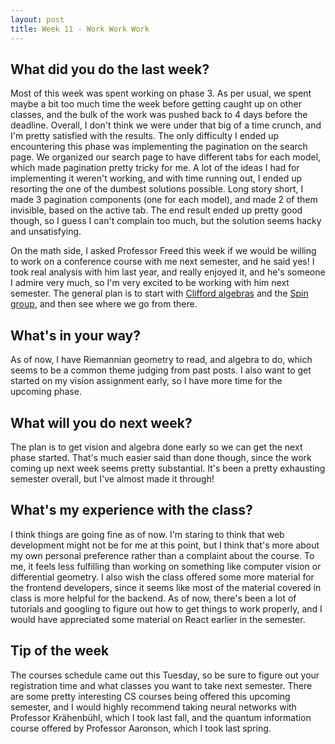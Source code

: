 ```yaml
---
layout: post
title: Week 11 - Work Work Work
---
```


## What did you do the last week?

Most of this week was spent working on phase 3. As per usual, we spent maybe a
bit too much time the week before getting caught up on other classes, and
the bulk of the work was pushed back to 4 days before the deadline. Overall,
I don't think we were under that big of a time crunch, and I'm pretty satisfied
with the results. The only difficulty I ended up encountering this phase was
implementing the pagination on the search page. We organized our search page
to have different tabs for each model, which made pagination pretty tricky for me.
A lot of the ideas I had for implementing it weren't working, and with time running
out, I ended up resorting the one of the dumbest solutions possible. Long story short,
I made 3 pagination components (one for each model), and made 2 of them invisible,
based on the active tab. The end result ended up pretty good though, so I guess
I can't complain too much, but the solution seems hacky and unsatisfying.

On the math side, I asked Professor Freed this week if we would be willing
to work on a conference course with me next semester, and he said yes! I took
real analysis with him last year, and really enjoyed it, and he's someone I
admire very much, so I'm very excited to be working with him next semester.
The general plan is to start with [Clifford algebras](https://en.wikipedia.org/wiki/Clifford_algebra)
and the [Spin group](https://en.wikipedia.org/wiki/Spin_group), and then see
where we go from there.

## What's in your way?

As of now, I have Riemannian geometry to read, and algebra to do, which seems to
be a common theme judging from past posts. I also want to get started on my vision
assignment early, so I have more time for the upcoming phase.

## What will you do next week?

The plan is to get vision and algebra done early so we can get the next
phase started. That's much easier said than done though, since the work
coming up next week seems pretty substantial. It's been a pretty exhausting
semester overall, but I've almost made it through!

## What's my experience with the class?

I think things are going fine as of now. I'm staring to think that web development
might not be for me at this point, but I think that's more about my own personal
preference rather than a complaint about the course. To me, it feels less
fulfilling than working on something like computer vision or differential geometry.
I also wish the class offered some more material for the frontend developers,
since it seems like most of the material covered in class is more helpful
for the backend. As of now, there's been a lot of tutorials and googling
to figure out how to get things to work properly, and I would have appreciated
some material on React earlier in the semester.

## Tip of the week

The courses schedule came out this Tuesday, so be sure to figure out your
registration time and what classes you want to take next semester.
There are some pretty interesting CS courses being offered this upcoming semester,
and I would highly recommend taking neural networks with Professor Krähenbühl, which
I took last fall, and the quantum information course offered by Professor Aaronson,
which I took last spring.
